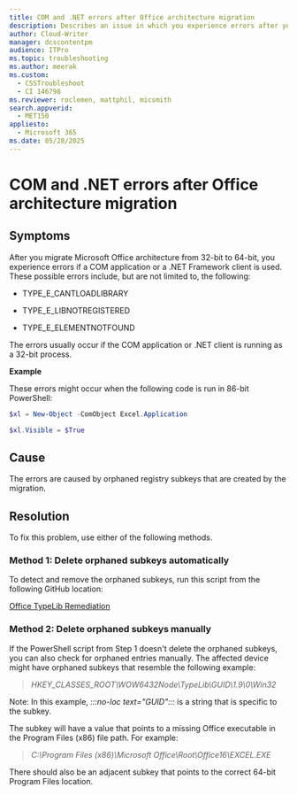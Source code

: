 ```yaml
---
title: COM and .NET errors after Office architecture migration
description: Describes an issue in which you experience errors after you migrate Office to 64-bit architecture if COM or .NET is used.
author: Cloud-Writer
manager: dcscontentpm
audience: ITPro
ms.topic: troubleshooting
ms.author: meerak
ms.custom: 
  - CSSTroubleshoot
  - CI 146798
ms.reviewer: roclemen, mattphil, micsmith
search.appverid: 
  - MET150
appliesto: 
  - Microsoft 365
ms.date: 05/28/2025
---
```


# COM and .NET errors after Office architecture migration

## Symptoms

After you migrate Microsoft Office architecture from 32-bit to 64-bit, you experience errors if a COM application or a .NET Framework client is used. These possible errors include, but are not limited to, the following:

- TYPE_E_CANTLOADLIBRARY

- TYPE_E_LIBNOTREGISTERED

- TYPE_E_ELEMENTNOTFOUND

The errors usually occur if the COM application or .NET client is running as a 32-bit process.

**Example**

These errors might occur when the following code is run in 86-bit PowerShell:
```powershell
$xl = New-Object -ComObject Excel.Application

$xl.Visible = $True
```

## Cause

The errors are caused by orphaned registry subkeys that are created by the migration.

## Resolution

To fix this problem, use either of the following methods.

### Method 1: Delete orphaned subkeys automatically

To detect and remove the orphaned subkeys, run this script from the following GitHub location:

[Office TypeLib Remediation](https://github.com/bobclements-msft/Office-TypeLib-Remediation)

### Method 2: Delete orphaned subkeys manually

If the PowerShell script from Step 1 doesn't delete the orphaned subkeys, you can also check for orphaned entries manually. The affected device might have orphaned subkeys that resemble the following example:

>*HKEY_CLASSES_ROOT\WOW6432Node\TypeLib\GUID\1.9\0\Win32*

Note: In this example, *:::no-loc text="GUID":::* is a string that is specific to the subkey.

The subkey will have a value that points to a missing Office executable in the Program Files (x86) file path. For example:

> *C:\Program Files (x86)\Microsoft Office\Root\Office16\EXCEL.EXE*

There should also be an adjacent subkey that points to the correct 64-bit Program Files location.
